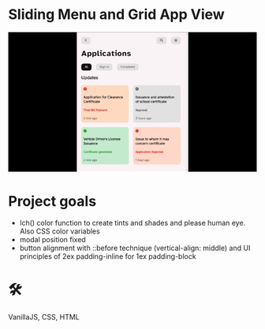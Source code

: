 # Sliding Menu and Grid App View
![Sliding Menu and Grid App View](https://github.com/teotimepacreau/Sliding-menu-and-grip-app-view-Day13-Of-100DaysOfCode/blob/main/Sliding%20menu%20and%20grid%20app%20view.gif)

# Project goals
- lch() color function to create tints and shades and please human eye. Also CSS color variables
- modal position fixed
- button alignment with ::before technique (vertical-align: middle) and UI principles of 2ex padding-inline for 1ex padding-block

# 🛠️
VanillaJS, CSS, HTML
